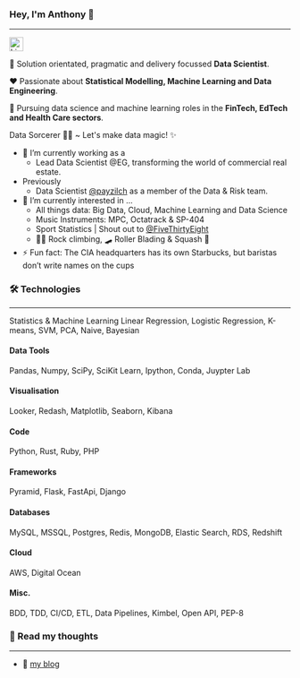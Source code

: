 ### Hey, I'm Anthony 👋
---

 [<img src="https://img.shields.io/badge/LinkedIn-282C34?logo=linkedin&logoColor=0077B5" alt="LinkedIn logo" title="LinkedIn" height="25" />](https://www.linkedin.com/in/antburton)

🔧 Solution orientated, pragmatic and delivery focussed **Data Scientist**. 

❤️ Passionate about **Statistical Modelling, Machine Learning and Data Engineering**. 

🧮 Pursuing data science and machine learning roles in the **FinTech, EdTech and Health Care sectors**. 

Data Sorcerer 🧙‍♂️ ~ Let's make data magic! ✨

- 🔭 I’m currently working as a
  -  Lead Data Scientist @EG, transforming the world of commercial real estate.
- Previously
  - Data Scientist [@payzilch](https://twitter.com/payzilch?lang=en) as a member of the Data & Risk team.
- 🌱 I’m currently interested in ... 
  - All things data: Big Data, Cloud, Machine Learning and Data Science
  - Music Instruments: MPC, Octatrack & SP-404
  - Sport Statistics | Shout out to [@FiveThirtyEight](https://twitter.com/FiveThirtyEight)
  - 🧗‍♂️ Rock climbing, 🛹 Roller Blading & Squash 🎾
- ⚡ Fun fact: The CIA headquarters has its own Starbucks, but baristas don’t write names on the cups

### 🛠️ Technologies
---

Statistics & Machine Learning
Linear Regression, Logistic Regression, K-means, SVM, PCA, Naive, Bayesian

#### Data Tools
Pandas, Numpy, SciPy, SciKit Learn, Ipython, Conda, Juypter Lab

#### Visualisation
Looker, Redash, Matplotlib, Seaborn, Kibana

#### Code
Python, Rust, Ruby, PHP

#### Frameworks
Pyramid, Flask, FastApi, Django

#### Databases
MySQL, MSSQL, Postgres, Redis, MongoDB, Elastic Search, RDS, Redshift

#### Cloud
AWS, Digital Ocean

#### Misc.
BDD, TDD, CI/CD, ETL, Data Pipelines, Kimbel, Open API, PEP-8


### 🔮 Read my thoughts
---

- 📖 [my blog](https://apburton84.github.io/)
